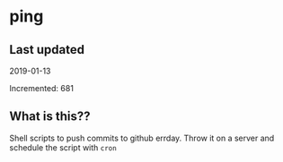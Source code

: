 # ping

## Last updated
2019-01-13

Incremented: 681

## What is this??
Shell scripts to push commits to github errday. Throw it on a server and schedule the script with `cron`
